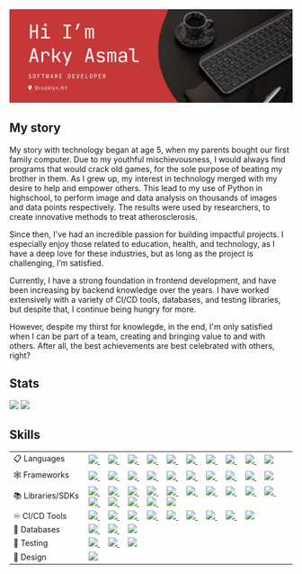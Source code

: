 <img src="./Intro Banner.png"/>

## My story 
My story with technology began at age 5, when my parents bought our first family computer. Due to my youthful mischievousness, I would always find programs that would crack old games, for the sole purpose of beating my brother in them. As I grew up, my interest in technology merged with my desire to help and empower others. This lead to my use of Python in highschool, to perform image and data analysis on thousands of images and data points respectively. The results were used by researchers, to create innovative methods to treat atherosclerosis. 

Since then, I've had an incredible passion for building impactful projects. I especially enjoy those related to education, health, and technology, as I have a deep love for these industries, but as long as the project is challenging, I’m satisfied.

Currently, I have a strong foundation in frontend development, and have been increasing by backend knowledge over the years. I have worked extensively with a variety of CI/CD tools, databases, and testing libraries, but despite that, I continue being hungry for more. 

However, despite my thirst for knowlegde, in the end, I'm only satisfied when I can be part of a team, creating and bringing value to and with others. After all, the best achievements are best celebrated with others, right?

## Stats
<div width="100%">
    <img height="185px" src="https://github-readme-stats.vercel.app/api?username=aasmal97&amp;bg_color=00000000&amp;text_color=DCDCDC&amp;border_color=00000000&amp;title_color=FFC83A&amp;show_icons=true&amp;icon_color=D26464" />
    <img height="185px" src="https://github-readme-stats.vercel.app/api/top-langs/?username=aasmal97&amp;layout=compact&amp;bg_color=00000000&amp;text_color=DCDCDC&amp;title_color=FFC83A&amp;border_color=00000000" /> 
<div>

<h2>Skills</h2>
<table width="100%">
    <tr>
        <td width=120px>📋 Languages</td>
        <td>
            <a href="https://www.typescriptlang.org/">
                <img src="https://skillicons.dev/icons?i=ts&perline=1" />
            </a>
            <!--spacing -->
            &nbsp; &nbsp;
            <a href="https://developer.mozilla.org/en-US/docs/Web/JavaScript">
                <img src="https://skillicons.dev/icons?i=js&perline=1" />
            </a>
            <!--spacing -->
            &nbsp; &nbsp;
            <a href="https://www.python.org/">
                <img src="https://skillicons.dev/icons?i=py&perline=1" />
            </a>
            <!--spacing -->
            &nbsp; &nbsp;
            <a href="https://developer.mozilla.org/en-US/docs/Web/CSS">
                <img src="https://skillicons.dev/icons?i=css&perline=1" />
            </a>
            &nbsp; &nbsp;
            <a href="https://sass-lang.com/">
                <img src="https://skillicons.dev/icons?i=scss&perline=1" />
            </a>
            <!--spacing -->
            &nbsp; &nbsp;
            <a href="https://developer.mozilla.org/en-US/docs/Web/HTML">
                <img src="https://skillicons.dev/icons?i=html&perline=1" />
            </a>
            <!--spacing -->
            &nbsp; &nbsp;
            <a href="https://www.markdownguide.org/">
                <img src="https://skillicons.dev/icons?i=md&perline=1" />
            </a>
            <!--spacing -->
            &nbsp; &nbsp;
            <a href="https://yaml.org/">
                <img src="https://simpleskill.icons.workers.dev/svg?i=yaml" />
            </a>
            <!--spacing -->
            &nbsp; &nbsp;
            <a href="https://www.json.org/json-en.html">
                <img src="https://simpleskill.icons.workers.dev/svg?i=json&theme=dark" />
            </a>
            <!--spacing -->
            &nbsp; &nbsp;
            <a href="https://graphql.org/">
                <img src="https://skillicons.dev/icons?i=gql&perline=1" />
            </a>
        </td>
    </tr>
    <tr>
        <td width=120px>🕸️ Frameworks</td>
        <td>
            <a href="https://nodejs.org/en">
                <img src="https://skillicons.dev/icons?i=nodejs&perline=1" />
            </a>
            <!--spacing -->
            &nbsp; &nbsp;
            <a href="https://www.electronjs.org/">
                <img src="https://skillicons.dev/icons?i=electron&perline=1" />
            </a>
            <!--spacing -->
            &nbsp; &nbsp;
            <a href="https://nextjs.org/">
                <img src="https://skillicons.dev/icons?i=nextjs&perline=1" />
            </a>
            <!--spacing -->
            &nbsp; &nbsp;
            <a href="https://react.dev/">
                <img src="https://skillicons.dev/icons?i=react&perline=1" />
            </a>
            &nbsp; &nbsp;
            <a href="https://expressjs.com/">
                <img src="https://skillicons.dev/icons?i=express&perline=1" />
            </a>
            <!--spacing -->
            &nbsp; &nbsp;
            <a href="https://www.djangoproject.com/">
                <img src="https://skillicons.dev/icons?i=django&perline=1" />
            </a>
            <!--spacing -->
            &nbsp; &nbsp;
            <a href="https://tailwindcss.com/">
                <img src="https://skillicons.dev/icons?i=tailwind&perline=1" />
            </a>
            <!--spacing -->
            &nbsp; &nbsp;
            <a href="https://getbootstrap.com/">
                <img src="https://skillicons.dev/icons?i=bootstrap&perline=1" />
            </a>
            <!--spacing -->
            &nbsp; &nbsp;
            <a href="https://mui.com/">
                <img src="https://skillicons.dev/icons?i=mui&perline=1" />
            </a>
            <!--spacing -->
            &nbsp; &nbsp;
            <a href="https://jquery.com/">
                <img src="https://skillicons.dev/icons?i=jquery&perline=1" />
            </a>
        </td>
    </tr>
    <tr>
        <td width=120px>📚 Libraries/SDKs</td>
        <td>
            <a href="https://clerk.com/">
                <img src="https://simpleskill.icons.workers.dev/svg?i=clerk" />
            </a>          
            <!--spacing -->
            &nbsp; &nbsp;
            <a href="https://www.passportjs.org/">
                <img src="https://simpleskill.icons.workers.dev/svg?i=passport" />
            </a>
            <!--spacing -->
            &nbsp; &nbsp;
            <a href="https://firebase.google.com/">
                <img src="https://skillicons.dev/icons?i=firebase&perline=1" />
            </a>
            <!--spacing -->
            &nbsp; &nbsp;
            <a href="https://aws.amazon.com/cognito/">
                <img src="https://simpleskill.icons.workers.dev/svg?i=amazoncognito" />
            </a>
            <!--spacing -->
            &nbsp; &nbsp;
            <a href="https://redux.js.org/">
                <img src="https://skillicons.dev/icons?i=redux&perline=1" />
            </a>  
            <!--spacing -->
            &nbsp; &nbsp;
            <a href="https://mongoosejs.com/">
                <img src="https://simpleskill.icons.workers.dev/svg?i=mongoose" />
            </a>
            <!--spacing -->
            &nbsp; &nbsp;
            <a href="https://cloudinary.com/">
                <img src="https://simpleskill.icons.workers.dev/svg?i=cloudinary" />
            </a>
            <!--spacing -->
            &nbsp; &nbsp;
            <a href="https://aws.amazon.com/s3/">
                <img src="https://simpleskill.icons.workers.dev/svg?i=amazons3" />
            </a>
            &nbsp; &nbsp;
            <a href="https://developers.google.com/maps">
                <img src="https://simpleskill.icons.workers.dev/svg?i=googlemaps" />
            </a>
            <!--spacing -->
            &nbsp; &nbsp;
            <a href="https://developers.google.com/drive">
                <img src="https://simpleskill.icons.workers.dev/svg?i=googledrive" />
            </a>
            <!--spacing -->
            &nbsp; &nbsp;
            <a href="https://aws.amazon.com/route53/">
                <img src="https://simpleskill.icons.workers.dev/svg?i=amazonroute53" />
            </a>
            <!--spacing -->
            &nbsp; &nbsp;
            <a href="https://reactrouter.com/en/main">
                <img src="https://simpleskill.icons.workers.dev/svg?i=reactrouter" />
            </a>
            <!--spacing -->
            &nbsp; &nbsp;
            <a href="https://pandas.pydata.org/">
                <img src="https://simpleskill.icons.workers.dev/svg?i=pandas&theme=dark" />
            </a>
            <!--spacing -->
            &nbsp; &nbsp;
            <a href="https://plotly.com/graphing-libraries/">
                <img src="https://simpleskill.icons.workers.dev/svg?i=plotly&theme=dark" />
            </a>
            <!--spacing -->
            &nbsp; &nbsp;
            <a href="https://socket.io/">
                <img src="https://simpleskill.icons.workers.dev/svg?i=socket.io&theme=dark" />
            </a>
        </td>
<tr>
        <td width=120px>♾️ CI/CD Tools</td>
        <td>
            <a href="https://git-scm.com/">
                <img src="https://skillicons.dev/icons?i=git&perline=1" />
            </a>
            <!--spacing -->
            &nbsp; &nbsp;
            <a href="https://github.com/features/actions">
                <img src="https://skillicons.dev/icons?i=githubactions&perline=1" />
            </a>
            <!--spacing -->
            &nbsp; &nbsp;
            <a href="https://developer.hashicorp.com/hcp/docs/vault-secrets">
                <img src="https://simpleskill.icons.workers.dev/svg?i=hashicorp&theme=dark" />
            </a>
            <!--spacing -->
            &nbsp; &nbsp;
            <a href="https://aws.amazon.com/secrets-manager/">
                <img src="https://simpleskill.icons.workers.dev/svg?i=awssecretsmanager" />
            </a>
            <!--spacing -->
            &nbsp; &nbsp;
            <a href="https://aws.amazon.com/secrets-manager/">
                <img src="https://simpleskill.icons.workers.dev/svg?i=amazonec2" />
            </a>
            <!--spacing -->
            &nbsp; &nbsp;
            <a href="https://aws.amazon.com/apigateway/">
                <img src="https://simpleskill.icons.workers.dev/svg?i=amazonapigateway" />
            </a>
            <!--spacing -->
            &nbsp; &nbsp;
            <a href="https://aws.amazon.com/lambda/">
                <img src="https://simpleskill.icons.workers.dev/svg?i=awslambda" />
            </a>
            <!--spacing -->
            &nbsp; &nbsp;
            <a href="https://vercel.com/">
                <img src="https://skillicons.dev/icons?i=vercel&perline=1" />
            </a>
            <!--spacing -->
            &nbsp; &nbsp;
            <a href="https://www.heroku.com/">
                <img src="https://skillicons.dev/icons?i=heroku&perline=1" />
            </a>
        </td>
    </tr>
    </tr>
        <tr>
        <td width=120px>💽 Databases</td>
        <td>
            <a href="https://www.mongodb.com/">
                <img src="https://skillicons.dev/icons?i=mongodb&perline=1" />
            </a>          
            <!--spacing -->
            &nbsp; &nbsp;
            <a href="https://www.prisma.io/">
                <img src="https://skillicons.dev/icons?i=prisma&perline=1" />
            </a>
            <!--spacing -->
            &nbsp; &nbsp;
            <a href="https://aws.amazon.com/dynamodb/">
                <img src="https://simpleskill.icons.workers.dev/svg?i=amazondynamodb" />
            </a>
        </td>
    </tr>
    <tr>
        <td width=120px>🧪 Testing</td>
        <td>
            <a href="https://jestjs.io/">
                <img src="https://skillicons.dev/icons?i=jest&perline=5" />
            </a>
            <!--spacing -->
            &nbsp; &nbsp;
            <a href="https://www.selenium.dev/">
                <img src="https://skillicons.dev/icons?i=selenium&perline=5" />
            </a>
            &nbsp; &nbsp;
            <a href="https://www.postman.com/">
                <img src="https://skillicons.dev/icons?i=postman&perline=5" />
            </a>
        </td>
    </tr>
    <tr>
        <td width=120px>🎨 Design</td>
        <td>
            <a href="https://www.figma.com/file/vGzD4jpTEGU5UXk3fJRB2J/Untitled?type=design&mode=design&t=kZ3IHjUtUOrY08w0-0">
                <img src="https://skillicons.dev/icons?i=figma&perline=5" />
            </a>
        </td>
    </tr>
</table>
<!--
- 🔭 I’m currently working on ...
- 🌱 I’m currently learning ...
- 👯 I’m looking to collaborate on ...
- 🤔 I’m looking for help with ...
- 💬 Ask me about ...
- 📫 How to reach me: ...
- 😄 Pronouns: ...
- ⚡ Fun fact: ...
-->